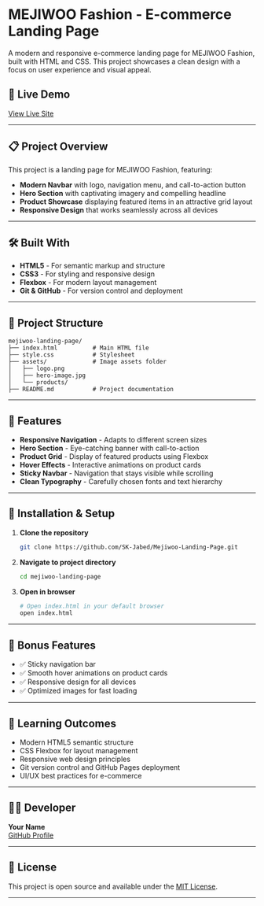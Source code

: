 # MEJIWOO Fashion - E-commerce Landing Page

A modern and responsive e-commerce landing page for MEJIWOO Fashion, built with HTML and CSS. This project showcases a clean design with a focus on user experience and visual appeal.

## 🚀 Live Demo

[View Live Site](https://sk-jabed.github.io/Mejiwoo-Landing-Page/)

---

## 📋 Project Overview

This project is a landing page for MEJIWOO Fashion, featuring:

- **Modern Navbar** with logo, navigation menu, and call-to-action button
- **Hero Section** with captivating imagery and compelling headline
- **Product Showcase** displaying featured items in an attractive grid layout
- **Responsive Design** that works seamlessly across all devices

---

## 🛠️ Built With

- **HTML5** - For semantic markup and structure
- **CSS3** - For styling and responsive design
- **Flexbox** - For modern layout management
- **Git & GitHub** - For version control and deployment

---

## 📁 Project Structure

```
mejiwoo-landing-page/
├── index.html          # Main HTML file
├── style.css           # Stylesheet
├── assets/             # Image assets folder
│   ├── logo.png
│   ├── hero-image.jpg
│   └── products/
├── README.md           # Project documentation
```

---

## 🎨 Features

- **Responsive Navigation** - Adapts to different screen sizes
- **Hero Section** - Eye-catching banner with call-to-action
- **Product Grid** - Display of featured products using Flexbox
- **Hover Effects** - Interactive animations on product cards
- **Sticky Navbar** - Navigation that stays visible while scrolling
- **Clean Typography** - Carefully chosen fonts and text hierarchy

---

## 🚀 Installation & Setup

1. **Clone the repository**
   ```bash
   git clone https://github.com/SK-Jabed/Mejiwoo-Landing-Page.git
   ```

2. **Navigate to project directory**
   ```bash
   cd mejiwoo-landing-page
   ```

3. **Open in browser**
   ```bash
   # Open index.html in your default browser
   open index.html
   ```

---

## 🌟 Bonus Features

- ✅ Sticky navigation bar
- ✅ Smooth hover animations on product cards
- ✅ Responsive design for all devices
- ✅ Optimized images for fast loading

---

## 📝 Learning Outcomes

- Modern HTML5 semantic structure
- CSS Flexbox for layout management
- Responsive web design principles
- Git version control and GitHub Pages deployment
- UI/UX best practices for e-commerce

---

## 👨‍💻 Developer

**Your Name**  
[GitHub Profile](https://github.com/SK-Jabed)

---

## 📄 License

This project is open source and available under the [MIT License](LICENSE).

---
